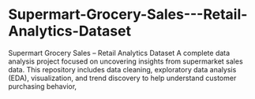 # Supermart-Grocery-Sales---Retail-Analytics-Dataset
Supermart Grocery Sales – Retail Analytics Dataset A complete data analysis project focused on uncovering insights from supermarket sales data. This repository includes data cleaning, exploratory data analysis (EDA), visualization, and trend discovery to help understand customer purchasing behavior,
